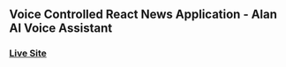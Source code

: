## Voice Controlled React News Application - Alan AI Voice Assistant

### [Live Site](https://voice-news-lav.netlify.app/)
